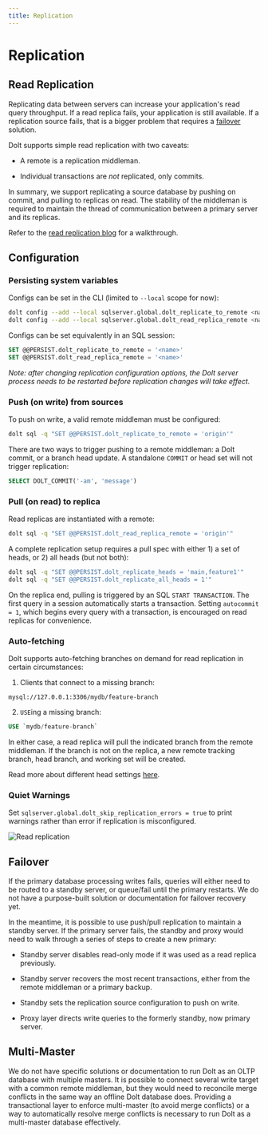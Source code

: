 ```yaml
---
title: Replication
---
```


# Replication

## Read Replication

Replicating data between servers can increase your application's read query
throughput. If a read replica fails, your application is
still available. If a replication source fails, that is a bigger
problem that requires a [failover](#failover) solution.

Dolt supports simple read replication with two caveats:

- A remote is a replication middleman.

- Individual transactions are _not_ replicated, only commits.

In summary, we support replicating a source database by pushing
on commit, and pulling to replicas on read. The stability of the middleman is
required to maintain the thread of communication between a primary server
and its replicas.

Refer to the [read replication
blog](https://www.dolthub.com/blog/2021-10-20-read-replication/) for a
walkthrough.

## Configuration

### Persisting system variables

Configs can be set in the CLI (limited to `--local` scope for now):

```bash
dolt config --add --local sqlserver.global.dolt_replicate_to_remote <name>
dolt config --add --local sqlserver.global.dolt_read_replica_remote <name>
```

Configs can be set equivalently in an SQL session:

```SQL
SET @@PERSIST.dolt_replicate_to_remote = '<name>'
SET @@PERSIST.dolt_read_replica_remote = '<name>'
```

_Note: after changing replication configuration options, the Dolt server process
needs to be restarted before replication changes will take effect._ 

### Push (on write) from sources

To push on write, a valid remote middleman must be configured:

```bash
dolt sql -q "SET @@PERSIST.dolt_replicate_to_remote = 'origin'"
```

There are two ways to trigger pushing to a remote middleman: a Dolt commit,
or a branch head update. A standalone `COMMIT` or head set will not
trigger replication:

```SQL
SELECT DOLT_COMMIT('-am', 'message')
```

### Pull (on read) to replica

Read replicas are instantiated with a remote:

```bash
dolt sql -q "SET @@PERSIST.dolt_read_replica_remote = 'origin'"
```

A complete replication setup requires a pull spec with either 1) a set
of heads, or 2) all heads (but not both):

```bash
dolt sql -q "SET @@PERSIST.dolt_replicate_heads = 'main,feature1'"
dolt sql -q "SET @@PERSIST.dolt_replicate_all_heads = 1'"
```

On the replica end, pulling is triggered by an SQL `START TRANSACTION`.
The first query in a session automatically starts a transaction. Setting
`autocommit = 1`, which begins every query with a transaction, is
encouraged on read replicas for convenience.

### Auto-fetching

Dolt supports auto-fetching branches on demand for read replication in
certain circumstances:

1. Clients that connect to a missing branch:

`mysql://127.0.0.1:3306/mydb/feature-branch`

2. `USE`ing a missing branch:

```SQL
USE `mydb/feature-branch`
```

In either case, a read replica will pull the indicated branch from
the remote middleman. If the branch is not on the replica, a new remote
tracking branch, head branch, and working set will be created.

Read more about different head settings [here](./branches.md).

### Quiet Warnings

Set `sqlserver.global.dolt_skip_replication_errors = true` to print warnings
rather than error if replication is misconfigured.

![Read replication](../../.gitbook/assets/dolt-read-replication.png)

## Failover

If the primary database processing writes
fails, queries will either need to be routed to a standby server, or
queue/fail until the primary restarts. We do not have a purpose-built
solution or documentation for failover recovery yet.

In the meantime, it is possible to use push/pull replication to maintain
a standby server. If the primary server fails, the standby and proxy
would need to walk through a series of steps to create a new primary:

- Standby server disables read-only mode if it was used as a read
  replica previously.

- Standby server recovers the most recent transactions, either from the
  remote middleman or a primary backup.

- Standby sets the replication source configuration to push on write.

- Proxy layer directs write queries to the formerly standby, now primary
  server.

## Multi-Master

We do not have specific solutions or documentation to run Dolt as
an OLTP database with multiple masters. It is possible to connect several
write target with a common remote middleman, but they would need to reconcile
merge conflicts in the same way an offline Dolt database does. Providing
a transactional layer to enforce multi-master (to avoid merge conflicts)
or a way to automatically resolve merge conflicts is necessary to run
Dolt as a multi-master database effectively.
